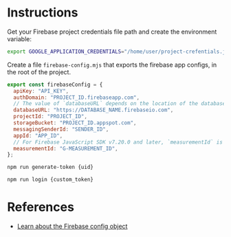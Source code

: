 # Instructions

Get your Firebase project credentials file path and create the environment variable:

```bash
export GOOGLE_APPLICATION_CREDENTIALS="/home/user/project-crefentials.json"
```
Create a file `firebase-config.mjs` that exports the firebase app configs, in the root of the project.

```javascript
export const firebaseConfig = {
  apiKey: "API_KEY",
  authDomain: "PROJECT_ID.firebaseapp.com",
  // The value of `databaseURL` depends on the location of the database
  databaseURL: "https://DATABASE_NAME.firebaseio.com",
  projectId: "PROJECT_ID",
  storageBucket: "PROJECT_ID.appspot.com",
  messagingSenderId: "SENDER_ID",
  appId: "APP_ID",
  // For Firebase JavaScript SDK v7.20.0 and later, `measurementId` is an optional field
  measurementId: "G-MEASUREMENT_ID",
};
```

```bash
npm run generate-token {uid}
```

```bash
npm run login {custom_token}
```

# References

- [Learn about the Firebase config object](https://firebase.google.com/docs/web/learn-more#config-object)